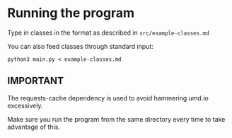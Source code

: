 # Running the program

Type in classes in the format as described in `src/example-classes.md`

You can also feed classes through standard input:

`python3 main.py < example-classes.md`

## IMPORTANT

The requests-cache dependency is used to avoid hammering umd.io excessively.

Make sure you run the program from the same directory every time to take advantage of this.
